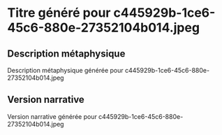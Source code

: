 # Titre généré pour c445929b-1ce6-45c6-880e-27352104b014.jpeg

## Description métaphysique
Description métaphysique générée pour c445929b-1ce6-45c6-880e-27352104b014.jpeg

## Version narrative
Version narrative générée pour c445929b-1ce6-45c6-880e-27352104b014.jpeg
